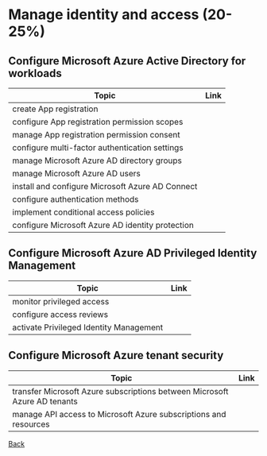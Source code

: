 # Manage identity and access (20-25%)

## Configure Microsoft Azure Active Directory for workloads

| Topic | Link |
| --- | --- |
|create App registration
|configure App registration permission scopes
|manage App registration permission consent
|configure multi-factor authentication settings
|manage Microsoft Azure AD directory groups
|manage Microsoft Azure AD users
|install and configure Microsoft Azure AD Connect
|configure authentication methods
|implement conditional access policies
|configure Microsoft Azure AD identity protection

## Configure Microsoft Azure AD Privileged Identity Management

| Topic | Link |
| --- | --- |
|monitor privileged access
|configure access reviews
|activate Privileged Identity Management

## Configure Microsoft Azure tenant security

| Topic | Link |
| --- | --- |
|transfer Microsoft Azure subscriptions between Microsoft Azure AD tenants
|manage API access to Microsoft Azure subscriptions and resources

[Back](index.md)